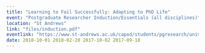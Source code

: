 ```yaml
---
title: "Learning to Fail Successfully: Adapting to PhD Life"
event: "Postgraduate Researcher Induction/Essentials (all disciplines)"
location: "St Andrews"
link: "files/induction.pdf"
eventlink: "https://www.st-andrews.ac.uk/capod/students/pgresearch/universitypgrinduction/"
date: 2018-10-01 2018-02-20 2017-10-02 2017-09-18
---
```

